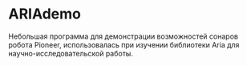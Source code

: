 # ARIAdemo 
Небольшая программа для демонстрации возможностей сонаров робота Pioneer, использовалась при изучении библиотеки Aria для научно-исследовательской работы.

